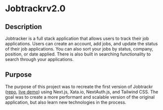# Jobtrackrv2.0

## Description
Jobtracker is a full stack application that allows users to track their job applications. Users can create an account, add jobs, and update the status of their job applications. You can also sort your jobs by status, company, position, or date applied. There is also built in searching functionality to search through your applications.

## Purpose
The purpose of this project was to recreate the first version of Jobtrackr ([repo](https://github.com/breyr/jobtracker), [live demo](https://jobtracker.breyr.dev/)) using Next.js, Xata.io, NextAuth.js, and Tailwind CSS. The goal was to create a more performant and scalable version of the original application, but also learn new technologies in the process.